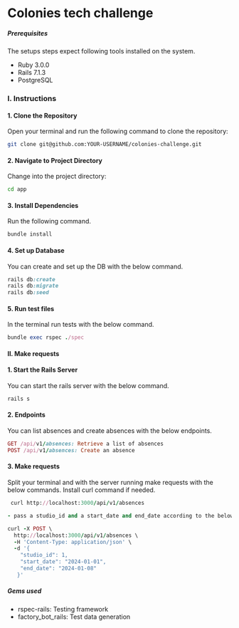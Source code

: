 # Colonies tech challenge

##### Prerequisites

The setups steps expect following tools installed on the system.

- Ruby 3.0.0
- Rails 7.1.3
- PostgreSQL

### I. Instructions

#### 1. Clone the Repository
Open your terminal and run the following command to clone the repository:

```bash
git clone git@github.com:YOUR-USERNAME/colonies-challenge.git
```

#### 2. Navigate to Project Directory
Change into the project directory:

```bash
cd app
```

#### 3. Install Dependencies

Run the following command.

```ruby
bundle install
```

#### 4. Set up Database

You can create and set up the DB with the below command.

```ruby
rails db:create
rails db:migrate
rails db:seed

```

#### 5. Run test files

In the terminal run tests with the below command.

```ruby
bundle exec rspec ./spec

```

#### II. Make requests

#### 1. Start the Rails Server

You can start the rails server with the below command.

```ruby
rails s

```

#### 2. Endpoints

You can list absences and create absences with the below endpoints.

```ruby
GET /api/v1/absences: Retrieve a list of absences
POST /api/v1/absences: Create an absence

```

#### 3. Make requests
Split your terminal and with the server running make requests with the below commands.
Install curl command if needed.

```ruby
 curl http://localhost:3000/api/v1/absences
```

```ruby
- pass a studio_id and a start_date and end_date according to the below format

curl -X POST \
  http://localhost:3000/api/v1/absences \
  -H 'Content-Type: application/json' \
  -d '{
    "studio_id": 1,
    "start_date": "2024-01-01",
    "end_date": "2024-01-08"
   }'

```

##### Gems used

- rspec-rails: Testing framework
- factory_bot_rails: Test data generation

